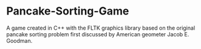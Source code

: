 # Pancake-Sorting-Game
A game created in C++ with the FLTK graphics library based on the original pancake sorting problem first discussed by American geometer Jacob E. Goodman.
